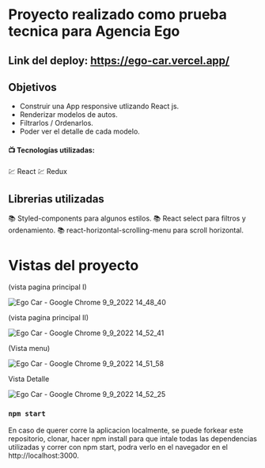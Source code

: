 # Proyecto realizado como prueba tecnica para Agencia Ego 

## Link del deploy: https://ego-car.vercel.app/

## Objetivos

- Construir una App responsive utlizando React js.
- Renderizar modelos de autos.
- Filtrarlos / Ordenarlos.
- Poder ver el detalle de cada modelo.

 #### :tv: Tecnologías utilizadas:  
:chart: React
:chart: Redux

## Librerias utilizadas
:books: Styled-components para algunos estilos.
:books: React select para filtros y ordenamiento.
:books: react-horizontal-scrolling-menu para scroll horizontal.

# Vistas del proyecto

(vista pagina principal I)

![Ego Car - Google Chrome 9_9_2022 14_48_40](https://user-images.githubusercontent.com/68312629/189414155-6ef013d0-f8f9-4fc9-80b5-64c079c93e81.png)

(vista pagina principal II)

![Ego Car - Google Chrome 9_9_2022 14_52_41](https://user-images.githubusercontent.com/68312629/189414766-92f163f5-cc9a-49db-8d72-b4106ee389bf.png)

(Vista menu)

![Ego Car - Google Chrome 9_9_2022 14_51_58](https://user-images.githubusercontent.com/68312629/189414934-a612b5cc-81ba-46d7-84da-a843d82b0e00.png)

Vista Detalle

![Ego Car - Google Chrome 9_9_2022 14_52_25](https://user-images.githubusercontent.com/68312629/189415019-95febdb1-123e-4aa6-a527-6ebfc674585e.png)



### `npm start`

En caso de querer corre la aplicacion localmente, se puede forkear este repositorio, clonar, hacer npm install para que intale todas las dependencias utilizadas
y correr con npm start, podra verlo en el navegador en el http://localhost:3000.


